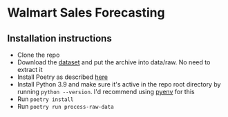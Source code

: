 # Walmart Sales Forecasting

## Installation instructions
- Clone the repo
- Download the [dataset](https://www.kaggle.com/datasets/aslanahmedov/walmart-sales-forecast/) and put the archive into data/raw. No need to extract it
- Install Poetry as described [here](https://python-poetry.org/docs/#installation)
- Install Python 3.9 and make sure it's active in the repo root directory by running ```python --version```. I'd recommend using [pyenv](https://github.com/pyenv/pyenv) for this
- Run ```poetry install```
- Run ```poetry run process-raw-data```
